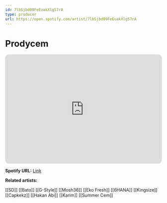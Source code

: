 ```yaml
---
id: 7lbSjbd09FeEuakXlg57rA
type: producer
url: https://open.spotify.com/artist/7lbSjbd09FeEuakXlg57rA
---
```

# Prodycem

<iframe style="border-radius:12px" src="https://open.spotify.com/embed/artist/7lbSjbd09FeEuakXlg57rA" width="100%" height="352" frameBorder="0" allowfullscreen="" allow="autoplay; clipboard-write; encrypted-media; fullscreen; picture-in-picture" loading="lazy"></iframe>

**Spotify URL:** [Link](https://open.spotify.com/artist/7lbSjbd09FeEuakXlg57rA)

**Related artists:**

[[SD]]
[[Bato]]
[[G-Style]]
[[Mosh36]]
[[Eko Fresh]]
[[6HANA]]
[[Kingsize]]
[[Capkekz]]
[[Hakan Abi]]
[[Karim]]
[[Summer Cem]]
